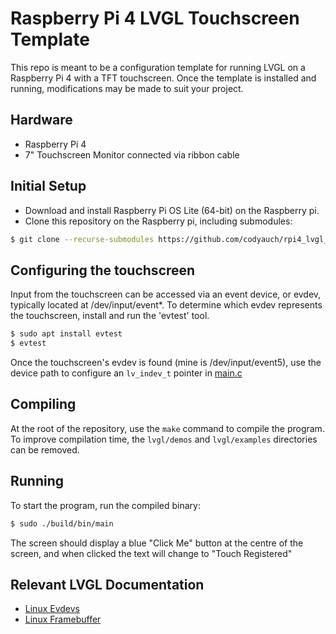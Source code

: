 # Raspberry Pi 4 LVGL Touchscreen Template
This repo is meant to be a configuration template for running LVGL on a Raspberry Pi 4 with a TFT touchscreen. Once the template is installed and running, modifications may be made to suit your project.
## Hardware
- Raspberry Pi 4
- 7" Touchscreen Monitor connected via ribbon cable

##  Initial Setup
- Download and install Raspberry Pi OS Lite (64-bit) on the Raspberry pi.
- Clone this repository on the Raspberry pi, including submodules:
```bash
$ git clone --recurse-submodules https://github.com/codyauch/rpi4_lvgl_template
```
## Configuring the touchscreen
Input from the touchscreen can be accessed via an event device, or evdev, typically located at /dev/input/event*. To determine which evdev represents the touchscreen, install and run the 'evtest' tool.
```bash
$ sudo apt install evtest
$ evtest
```
Once the touchscreen's evdev is found (mine is /dev/input/event5), use the device path to configure an `lv_indev_t` pointer in [main.c](https://github.com/codyauch/rpi4_lvgl_template/blob/284e755dd312e6e3fe3a0d57ec2006672e1a4571/main.c#L21)
## Compiling
At the root of the repository, use the `make` command to compile the program. To improve compilation time, the `lvgl/demos` and `lvgl/examples` directories can be removed.

## Running
To start the program, run the compiled binary:
```bash
$ sudo ./build/bin/main
```
The screen should display a blue "Click Me" button at the centre of the screen, and when clicked the text will change to "Touch Registered"

## Relevant LVGL Documentation
- [Linux Evdevs](https://docs.lvgl.io/master/details/integration/driver/touchpad/evdev.html)
- [Linux Framebuffer](https://docs.lvgl.io/master/details/integration/driver/display/fbdev.html)
